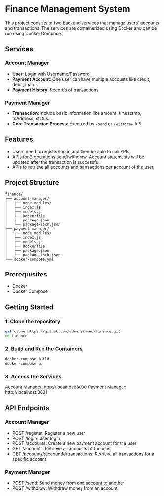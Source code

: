 # Finance Management System

This project consists of two backend services that manage users' accounts and transactions. The services are containerized using Docker and can be run using Docker Compose.

## Services

### Account Manager

- **User**: Login with Username/Password
- **Payment Account**: One user can have multiple accounts like credit, debit, loan...
- **Payment History**: Records of transactions

### Payment Manager

- **Transaction**: Include basic information like amount, timestamp, toAddress, status...
- **Core Transaction Process**: Executed by `/send` or `/withdraw` API

## Features

- Users need to register/log in and then be able to call APIs.
- APIs for 2 operations send/withdraw. Account statements will be updated after the transaction is successful.
- APIs to retrieve all accounts and transactions per account of the user.

## Project Structure

```plaintext
finance/
├── account-manager/
│   ├── node_modules/
│   ├── index.js
│   ├── models.js
│   ├── Dockerfile
│   ├── package.json
│   └── package-lock.json
├── payment-manager/
│   ├── node_modules/
│   ├── index.js
│   ├── models.js
│   ├── Dockerfile
│   ├── package.json
│   └── package-lock.json
└── docker-compose.yml
```

## Prerequisites

- Docker
- Docker Compose

## Getting Started

### 1. Clone the repository

```bash
git clone https://github.com/adnanaahmad/finance.git
cd finance
```
### 2. Build and Run the Containers

```bash
docker-compose build
docker-compose up
```

### 3. Access the Services

Account Manager: http://localhost:3000
Payment Manager: http://localhost:3001

## API Endpoints

### Account Manager

- POST /register: Register a new user
- POST /login: User login
- POST /accounts: Create a new payment account for the user
- GET /accounts: Retrieve all accounts of the user
- GET /accounts/:accountId/transactions: Retrieve all transactions for a specific account

### Payment Manager

- POST /send: Send money from one account to another
- POST /withdraw: Withdraw money from an account